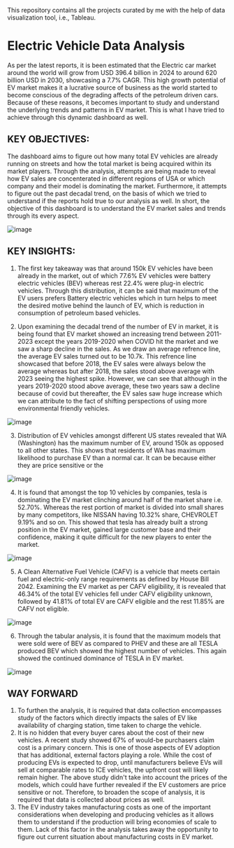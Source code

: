 This repository contains all the projects curated by me with the help of data visualization tool, i.e., Tableau.

# Electric Vehicle Data Analysis

As per the latest reports, it is been estimated that the Electric car market around the world will grow from USD 396.4 billion in 2024 to around 620 billion USD in 2030, showcasing a 7.7% CAGR. This high growth potential of EV market makes it a lucrative source of business as the world started to become conscious of the degrading affects of the petroleum driven cars. Because of these reasons, it becomes important to study and understand the underlying trends and patterns in EV market. This is what I have tried to achieve through this dynamic dashboard as well. 

## KEY OBJECTIVES:
The dashboard aims to figure out how many total EV vehicles are already running on streets and how the total market is being acquired within its market players. Through the analysis, attempts are being made to reveal how EV sales are concenterated in different regions of USA or which company and their model is dominating the market. Furthermore, it attempts to figure out the past decadal trend, on the basis of which we tried to understand if the reports hold true to our analysis as well. In short, the objective of this dashboard is to understand the EV market sales and trends through its every aspect.

![image](https://github.com/user-attachments/assets/21bff875-583a-4ee4-be26-4a455d6efe9d)

## KEY INSIGHTS: 

1) The first key takeaway was that around 150k EV vehicles have been already in the market, out of which 77.6% EV vehicles were battery electric vehicles (BEV) whereas rest 22.4% were plug-in electric vehicles. Through this distribution, it can be said that maximum of the EV users prefers Battery electric vehicles which in turn helps to meet the desired motive behind the launch of EV, which is reduction in consumption of petroleum based vehicles.
   
2)  Upon examining the decadal trend of the number of EV in market, it is being found that EV market showed an increasing trend between 2011-2023 except the years 2019-2020 when COVID hit the market and we saw a sharp decline in the sales. As we draw an average refrence line, the average EV sales turned out to be 10.7k. This refrence line showcased that before 2018, the EV sales were always below the average whereas but after 2018, the sales stood above average with 2023 seeing the highest spike. However, we can see that although in the years 2019-2020 stood above average, these two years saw a decline because of covid but thereafter, the EV sales saw huge increase which we can attribute to the fact of shifting perspections of using more environmental friendly vehicles.
   
![image](https://github.com/user-attachments/assets/32df448c-9882-441b-acf0-5af191ae5c0a)

3) Distribution of EV vehicles amongst different US states revealed that WA (Washington) has the maximum number of EV, around 150k as opposed to all other states. This shows that residents of WA has maximum likelihood to purchase EV than a normal car. It can be because either they are price sensitive or the 

![image](https://github.com/user-attachments/assets/1cde123a-b53e-4395-b364-7a8fa13a1627)

4) It is found that amongst the top 10 vehicles by companies, tesla is dominating the EV market clinching around half of the market share i.e. 52.70%. Whereas the rest portion of market is divided into small shares by many competitors, like NISSAN having 10.32% share, CHEVROLET 9.19% and so on. This showed that tesla has already built a strong position in the EV market, gained large customer base and their confidence, making it quite difficult for the new players to enter the market.

![image](https://github.com/user-attachments/assets/3ba79b21-0c5b-439e-b2ff-1d6028d61e7f)

5) A Clean Alternative Fuel Vehicle (CAFV) is a vehicle that meets certain fuel and electric-only range requirements as defined by House Bill 2042. Examining the EV market as per CAFV eligibility, it is revealed that 46.34% of the total EV vehicles fell under CAFV eligibility unknown, followed by 41.81% of total EV are CAFV eligible and the rest 11.85% are CAFV not eligible.

![image](https://github.com/user-attachments/assets/e92a2779-a5f0-4326-a011-5c1bb62e5a58)

6) Through the tabular analysis, it is found that the maximum models that were sold were of BEV as compared to PHEV and these are all TESLA produced BEV which showed the highest number of vehicles. This again showed the continued dominance of TESLA in EV market.

![image](https://github.com/user-attachments/assets/a81a2656-1c05-4293-8370-12221a497c8b)

## WAY FORWARD

1) To furthen the analysis, it is required that data collection encompasses study of the factors which directly impacts the sales of EV like availability of charging station, time taken to charge the vehicle.
2) It is no hidden that every buyer cares about the cost of their new vehicles. A recent study showed 67% of would-be purchasers claim cost is a primary concern. This is one of those aspects of EV adoption that has additional, external factors playing a role. While the cost of producing EVs is expected to drop, until manufacturers believe EVs will sell at comparable rates to ICE vehicles, the upfront cost will likely remain higher. The above study didn't take into account the prices of the models, which could have further revealed if the EV customers are price sensitive or not. Therefore, to broaden the scope of analysis, it is required that data is collected about prices as well.
3) The EV industry takes manufacturing costs as one of the important considerations when developing and producing vehicles as it allows them to understand if the production will bring economies of scale to them. Lack of this factor in the analysis takes away the opportunity to figure out current situation about manufacturing costs in EV market.







